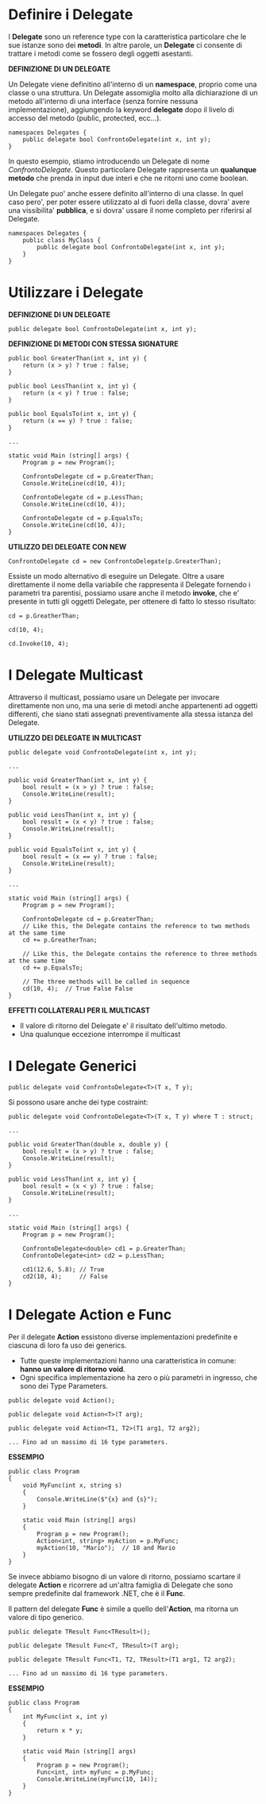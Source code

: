 # Definire i Delegate

I **Delegate** sono un reference type con la caratteristica particolare che le sue istanze sono dei **metodi**.
In altre parole, un **Delegate** ci consente di trattare i metodi come se fossero degli oggetti asestanti.

**DEFINIZIONE DI UN DELEGATE**

Un Delegate viene definitino all'interno di un **namespace**, proprio come una classe o una struttura.
Un Delegate assomiglia molto alla dichiarazione di un metodo all'interno di una interface (senza fornire nessuna implementazione), aggiungendo la keyword **delegate** dopo il livelo di accesso del metodo (public, protected, ecc...).

```
namespaces Delegates {
    public delegate bool ConfrontoDelegate(int x, int y);
}
```

In questo esempio, stiamo introducendo un Delegate di nome *ConfrontoDelegate*. Questo particolare Delegate rappresenta un **qualunque metodo** che prenda in input due interi e che ne ritorni uno come boolean.

Un Delegate puo' anche essere definito all'interno di una classe. In quel caso pero', per poter essere utilizzato al di fuori della classe, dovra' avere una vissibilita' **pubblica**, e si dovra' ussare il nome completo per riferirsi al Delegate.

```
namespaces Delegates {
    public class MyClass {
        public delegate bool ConfrontoDelegate(int x, int y);
    }
}
```

# Utilizzare i Delegate

**DEFINIZIONE DI UN DELEGATE**

```
public delegate bool ConfrontoDelegate(int x, int y);
```

**DEFINIZIONE DI METODI CON STESSA SIGNATURE**

```
public bool GreaterThan(int x, int y) {
    return (x > y) ? true : false;
}

public bool LessThan(int x, int y) {
    return (x < y) ? true : false;
}

public bool EqualsTo(int x, int y) {
    return (x == y) ? true : false;
}

...

static void Main (string[] args) {
    Program p = new Program();

    ConfrontoDelegate cd = p.GreaterThan;
    Console.WriteLine(cd(10, 4));

    ConfrontoDelegate cd = p.LessThan;
    Console.WriteLine(cd(10, 4));

    ConfrontoDelegate cd = p.EqualsTo;
    Console.WriteLine(cd(10, 4));
}
```

**UTILIZZO DEI DELEGATE CON NEW**

```
ConfrontoDelegate cd = new ConfrontoDelegate(p.GreaterThan);
```

Essiste un modo alternativo di eseguire un Delegate.
Oltre a usare direttamente il nome della variabile che rappresenta il Delegate fornendo i parametri tra parentisi, possiamo usare anche il metodo **invoke**, che e' presente in tutti gli oggetti Delegate, per ottenere di fatto lo stesso risultato:

```
cd = p.GreatherThan;

cd(10, 4);

cd.Invoke(10, 4);
```

# I Delegate Multicast

Attraverso il multicast, possiamo usare un Delegate per invocare direttamente non uno, ma una serie di metodi anche appartenenti ad oggetti differenti, che siano stati assegnati preventivamente alla stessa istanza del Delegate.

**UTILIZZO DEI DELEGATE IN MULTICAST**

```
public delegate void ConfrontoDelegate(int x, int y);

...

public void GreaterThan(int x, int y) {
    bool result = (x > y) ? true : false;
    Console.WriteLine(result);
}

public void LessThan(int x, int y) {
    bool result = (x < y) ? true : false;
    Console.WriteLine(result);
}

public void EqualsTo(int x, int y) {
    bool result = (x == y) ? true : false;
    Console.WriteLine(result);
}

...

static void Main (string[] args) {
    Program p = new Program();

    ConfrontoDelegate cd = p.GreaterThan;
    // Like this, the Delegate contains the reference to two methods at the same time
    cd += p.GreatherTnan;

    // Like this, the Delegate contains the reference to three methods at the same time
    cd += p.EqualsTo;

    // The three methods will be called in sequence
    cd(10, 4);  // True False False
}
```

**EFFETTI COLLATERALI PER IL MULTICAST**

* Il valore di ritorno del Delegate e' il risultato dell'ultimo metodo.
* Una qualunque eccezione interrompe il multicast

# I Delegate Generici

```
public delegate void ConfrontoDelegate<T>(T x, T y);
```

Si possono usare anche dei type costraint:

```
public delegate void ConfrontoDelegate<T>(T x, T y) where T : struct;

...

public void GreaterThan(double x, double y) {
    bool result = (x > y) ? true : false;
    Console.WriteLine(result);
}

public void LessThan(int x, int y) {
    bool result = (x < y) ? true : false;
    Console.WriteLine(result);
}

...

static void Main (string[] args) {
    Program p = new Program();

    ConfrontoDelegate<double> cd1 = p.GreaterThan;
    ConfrontoDelegate<int> cd2 = p.LessThan;

    cd1(12.6, 5.8); // True
    cd2(10, 4);     // False
}
```

# I Delegate Action e Func

Per il delegate **Action** essistono diverse implementazioni predefinite e ciascuna di loro fa uso dei generics.

* Tutte queste implementazioni hanno una caratteristica in comune: **hanno un valore di ritorno void**.
* Ogni specifica implementazione ha zero o più parametri in ingresso, che sono dei Type Parameters.

```
public delegate void Action();

public delegate void Action<T>(T arg);

public delegate void Action<T1, T2>(T1 arg1, T2 arg2);

... Fino ad un massimo di 16 type parameters.
```

**ESSEMPIO**

```
public class Program
{
    void MyFunc(int x, string s)
    {
        Console.WriteLine($"{x} and {s}");
    }

    static void Main (string[] args)
    {
        Program p = new Program();
        Action<int, string> myAction = p.MyFunc;
        myAction(10, "Mario");  // 10 and Mario
    }
}
```

Se invece abbiamo bisogno di un valore di ritorno, possiamo scartare il delegate **Action** e ricorrere ad un'altra famiglia di Delegate che sono sempre predefinite dal framework .NET, che è il **Func**.

Il pattern del delegate **Func** è simile a quello dell'**Action**, ma ritorna un valore di tipo generico.

```
public delegate TResult Func<TResult>();

public delegate TResult Func<T, TResult>(T arg);

public delegate TResult Func<T1, T2, TResult>(T1 arg1, T2 arg2);

... Fino ad un massimo di 16 type parameters.
```

**ESSEMPIO**

```
public class Program
{
    int MyFunc(int x, int y)
    {
        return x * y;
    }

    static void Main (string[] args)
    {
        Program p = new Program();
        Func<int, int> myFunc = p.MyFunc;
        Console.WriteLine(myFunc(10, 14));
    }
}
```